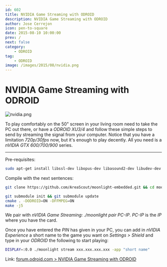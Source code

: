 ```yaml
---
id: 602
title: NVIDIA Game Streaming with ODROID
description: NVIDIA Game Streaming with ODROID
author: Jose Cerrejon
icon: pen-to-square
date: 2015-08-10 10:00:00
prev: /
next: false
category:
    - ODROID
tag:
    - ODROID
image: /images/2015/08/nvidia.png
---
```


# NVIDIA Game Streaming with ODROID

![nvidia.png](/images/2015/08/nvidia.png)

To play comfortably on the 50" screen in your living room need to take the PC out there, or have a _ODROID XU3/4_ and follow these simple steps to send by streaming the signal from your computer. Notice that you have a limitation _720p/30fps_ now, but it's enough to play decently. All you need is a _nVIDIA GTX 600/700/900_ series.

---

Pre-requisites:

```bash
sudo apt-get install libssl-dev libopus-dev libasound2-dev libudev-dev libavahi-client-dev libcurl4-openssl-dev libevdev-dev libavcodec-ffmpeg-dev libavutil-ffmpeg-dev libswscale-ffmpeg-dev
```

Compile with the next sentences:

```bash
git clone https://github.com/AreaScout/moonlight-embedded.git && cd moonlight-embedded

git submodule init && git submodule update
cmake . -DODROID=ON -DFFMPEG=ON
make -j5
```

We pair with _nVIDIA Game Streaming: ./moonlight pair PC-IP_. _PC-IP_ is the _IP_ where you have the card.

Once you have entered the _PIN_ has given in your PC, you can add in _nVIDIA Experience_ a short name to the game you want on _Settings > Shield_ and type in your _ODROID_ the following to start playing:

```bash
DISPLAY=:0.0 ./moonlight stream xxx.xxx.xxx.xxx -app "short name"
```

Link: [forum.odroid.com > NVIDIA Game Streaming with ODROID](https://forum.odroid.com/viewtopic.php?f=91&t=15456)
